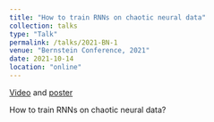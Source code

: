 ```yaml
---
title: "How to train RNNs on chaotic neural data"
collection: talks
type: "Talk"
permalink: /talks/2021-BN-1
venue: "Bernstein Conference, 2021"
date: 2021-10-14
location: "online"
---
```


[Video](./../files/BN_posterAndVideo/7_mikhaeil_video.mp4) and [poster](./../files/BN_posterAndVideo/7_mikhaeil_poster.pdf)

How to train RNNs on chaotic neural data?

